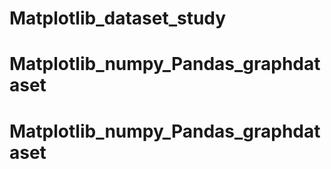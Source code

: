 # Matplotlib_dataset_study
# Matplotlib_numpy_Pandas_graphdataset
# Matplotlib_numpy_Pandas_graphdataset
